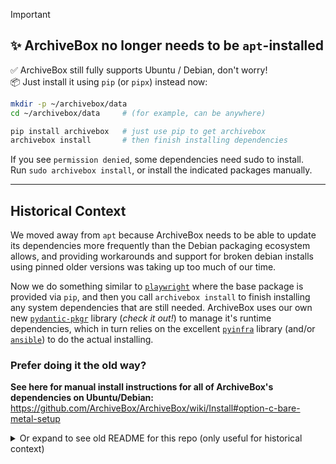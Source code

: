 > [!IMPORTANT]
> ## ✨ ArchiveBox no longer needs to be `apt`-installed
>
> ✅ ArchiveBox still fully supports Ubuntu / Debian, don't worry!  
> 📦 Just install it using `pip` (or `pipx`) instead now:
> ```bash
> mkdir -p ~/archivebox/data
> cd ~/archivebox/data     # (for example, can be anywhere)
>
> pip install archivebox   # just use pip to get archivebox
> archivebox install       # then finish installing dependencies
> ```
> If you see `permission denied`, some dependencies need sudo to install.  
> Run `sudo archivebox install`, or install the indicated packages manually.


---

## Historical Context

We moved away from `apt` because ArchiveBox needs to be able to update its dependencies more frequently than the Debian packaging ecosystem allows, and providing workarounds and support for broken debian installs using pinned older versions was taking up too much of our time.  

Now we do something similar to [`playwright`](https://playwright.dev/python/docs/browsers#install-browsers) where the base package is provided via `pip`,
and then you call `archivebox install` to finish installing any system dependencies that are still needed. ArchiveBox uses our own new [`pydantic-pkgr`](https://github.com/ArchiveBox/pydantic-pkgr) library (*check it out!*) to manage
it's runtime dependencies, which in turn relies on the excellent [`pyinfra`](https://pyinfra.com/) library (and/or [`ansible`](https://ansible.readthedocs.io/)) to do the actual installing.

### Prefer doing it the old way?

**See here for manual install instructions for all of ArchiveBox's dependencies on Ubuntu/Debian:**  
https://github.com/ArchiveBox/ArchiveBox/wiki/Install#option-c-bare-metal-setup

<details><summary>Or expand to see old README for this repo (only useful for historical context)</summary>

## ~~Quickstart~~

~~**Add the repo to your sources:**~~
```bash
# on Ubuntu 20.04 and up you can do:
sudo add-apt-repository -u ppa:archivebox/archivebox

# on other systems you should add the repo to your sources manually:
echo "deb http://ppa.launchpad.net/archivebox/archivebox/ubuntu focal main" > /etc/apt/sources.list.d/archivebox.list
echo "deb-src http://ppa.launchpad.net/archivebox/archivebox/ubuntu focal main" >> /etc/apt/sources.list.d/archivebox.list
apt-key adv --keyserver keyserver.ubuntu.com --recv-keys C258F79DCC02E369
sudo apt update
```

~~**Install it:**~~
```bash
sudo apt install archivebox

# get the latest version of archivebox its pip depenencies from PyPI
pip install --upgrade --ignore-installed archivebox yt-dlp playwright
playwright install --with-deps chromium
```

~~**Try it out:**~~
```bash
archivebox version

mkdir -p ~/archivebox/data && cd ~/archivebox/data
archivebox init --setup
archivebox add 'https://example.com'
archivebox help
```
---

~~Tested on Ubuntu 22.04, should work on all Debian/Ubuntu based systems.~~

---

## ~~Development~~

~~The debian package is built using `stdeb`: https://github.com/astraw/stdeb and hosted on Launchpad: https://launchpad.net/~archivebox.~~

~~https://launchpad.net/~archivebox/+archive/ubuntu/archivebox/+packages~~

~~The config file / package definition is here: [`ArchiveBox/stdeb.cfg`](https://github.com/ArchiveBox/ArchiveBox/blob/master/stdeb.cfg).~~

~~To build this package, make sure you are in the ArchiveBox main repo first.~~

```bash
apt upgrade -qq
apt install -y python3 python3-dev python3-pip python3-venv python3-all python-all \
            dh-python debhelper devscripts dput software-properties-common \
            python3-distutils python3-setuptools python3-wheel python3-stdeb jq fakeroot
python3 -m pip install --upgrade pip setuptools pdm

cd ArchiveBox/
git pull --recurse-submodules

# Build the debian package
./bin/build_deb.sh

docker run -v $PWD:/data -it ubuntu:22.04 /bin/bash -c "dpkg-deb --build archivebox; apt-get update -qq; env DEBIAN_FRONTEND=noninteractive TZ=Etc/UTC apt install -y ./archivebox.deb"

# Install the built package locally during testing
apt install ./archivebox.deb
# or:
dpkg -i ./archivebox.deb

# Push the Apt/Debian package to the LaunchPad PPA
./bin/release.sh
```

~~To setup your GPG keys for signing the debian package these commands may be helpful:~~
```bash
gpg --refresh-keys
gpg --list-keys
gpg --export ${ID} > public.key
gpg --export-secret-key ${ID} > private.key

gpg --import public.key
gpg --import --allow-secret-key-import private.key

# test that it works
debsign -k YOURGPGKEYID deb_dist/archivebox_*_source.changes
gpg --verify YOURGPGKEYID deb_dist/archivebox_*_source.changes

docker run -v $PWD:/data ubuntu:latest /bin/bash -c "apt-get update -qq; apt-get install -qq -y devscripts gpg; cd /data; gpg --import public.key; gpg --import private.key; dpkg-source -b archivebox-0.7.1; cd archivebox-0.7.1; dpkg-genchanges --build=source,all -sa > ../archivebox_0.7.1-1_source.changes; cd ..; debsign -k 52423FBED1586F45 ./archivebox_0.7.1-1_source.changes"
```

A full guide for doing Python packaging on Debian with `stdeb` is available here: https://docs.monadical.com/s/BkF2EoKqw


</details>

